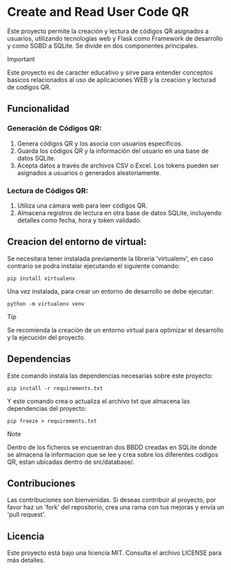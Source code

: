 # Create and Read User Code QR
Este proyecto permite la creación y lectura de códigos QR asignados a usuarios, utilizando tecnologías web y Flask como Framework de desarrollo y como SGBD a SQLite. Se divide en dos componentes principales.

> [!IMPORTANT]
Este proyecto es de caracter educativo y sirve para entender conceptos basicos relacionados al uso de aplicaciones WEB y la creacion y lecturad de codigos QR.

## Funcionalidad
### Generación de Códigos QR:
1. Genera códigos QR y los asocia con usuarios específicos.
2. Guarda los códigos QR y la información del usuario en una base de datos SQLite.
3. Acepta datos a través de archivos CSV o Excel. Los tokens pueden ser asignados a usuarios o generados aleatoriamente.

### Lectura de Códigos QR:
1. Utiliza una cámara web para leer códigos QR.
2. Almacena registros de lectura en otra base de datos SQLite, incluyendo detalles como fecha, hora y token validado.

## Creacion del entorno de virtual:
Se necesitara tener instalada previamente la libreria 'virtualenv', en caso contrario se podra instalar ejecutando el siguiente comando:
```
pip install virtualenv
```
Una vez instalada, para crear un entorno de desarrollo se debe ejecutar:
```
python -m virtualenv venv
```

> [!TIP]
Se recomienda la creación de un entorno virtual para optimizar el desarrollo y la ejecución del proyecto.

## Dependencias
Este comando instala las dependencias necesarias sobre este proyecto:
```
pip install -r requirements.txt
```
Y este comando crea o actualiza el archivo txt que almacena las dependencias del proyecto:
```
pip freeze > requirements.txt  
```

> [!NOTE]
Dentro de los ficheros se encuentran dos BBDD creadas en SQLite donde se almacena la informacion que se lee y crea sobre los diferentes codigos QR, estan ubicadas dentro de src/database/.

## Contribuciones
Las contribuciones son bienvenidas. Si deseas contribuir al proyecto, por favor haz un 'fork' del repositorio, crea una rama con tus mejoras y envía un 'pull request'.

## Licencia
Este proyecto está bajo una licencia MIT. Consulta el archivo LICENSE para más detalles.
